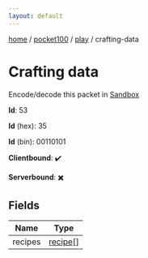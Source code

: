 ```yaml
---
layout: default
---
```


[home](/)  /  [pocket100](/protocol/pocket100)  /  [play](/protocol/pocket100/play)  /  crafting-data

# Crafting data

Encode/decode this packet in [Sandbox](../../../sandbox/pocket100#play.crafting_data)

**Id**: 53

**Id** (hex): 35

**Id** (bin): 00110101

**Clientbound**: ✔️

**Serverbound**: ✖️

## Fields

Name | Type
---|---
recipes | [recipe](/protocol/pocket100/types/recipe)[]
